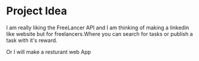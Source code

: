 # Project Idea

I am really liking the FreeLancer API and I am thinking of making a linkedin like website but for freelancers.Where you can search for tasks or publish a task with it's reward.

Or I will make a resturant web App
